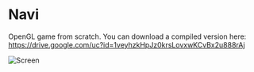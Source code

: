 Navi
===============

OpenGL game from scratch. You can download a compiled version here: https://drive.google.com/uc?id=1veyhzkHpJz0krsLovxwKCvBx2u888rAj

![Screen](https://drive.google.com/uc?id=1iVnkc8pZ14ESx2nZvNikVd5xi4tXNsWD "Screen")